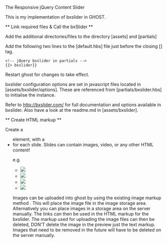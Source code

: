 The Responsive jQuery Content Slider

This is my implementation of bxslider in GHOST.


** Link required files & Call the bxSlider **

Add the additional directories/files to the directory [assets] and [partials]

Add the following two lines to the [default.hbs] file just before the closing [</body>] tag.

    <!-- jQuery bxslider in partials -->
    {{> bxslider}}


Restart ghost for changes to take effect.


bxslider configuration options are set in javascript files located in [assets/bxslider/options]. These are referenced from [partials/bxslider.hbs] to initialise the instance.

Refer to http://bxslider.com/ for full documentation and options available in bxslider.  Also have a look at the readme.md in [assets/bxslider].


** Create HTML markup **

Create a <ul class="bxslider"> element, with a <li> for each slide. Slides can contain images, video, or any other HTML content!

e.g.

<ul class="bxslider">
  <li><img src="/images/pic1.jpg" /></li>
  <li><img src="/images/pic2.jpg" /></li>
  <li><img src="/images/pic3.jpg" /></li>
  <li><img src="/images/pic4.jpg" /></li>
</ul>

Images can be uploaded into ghost by using the existing image markup method ![]().  This will place the image file in the image storage area.  Alternatively you can place images in a storage area on the server manually.  The links can then be used in the HTML markup for the bxslider.  The markup used for uploading the image files can then be deleted, DON'T delete the image in the preview just the text markup. Images that need to be removed in the future will have to be deleted on the server manually.


 

